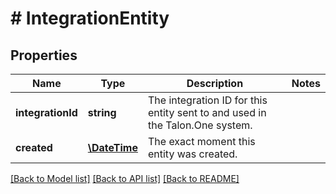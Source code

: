 # # IntegrationEntity

## Properties

Name | Type | Description | Notes
------------ | ------------- | ------------- | -------------
**integrationId** | **string** | The integration ID for this entity sent to and used in the Talon.One system. | 
**created** | [**\DateTime**](\DateTime.md) | The exact moment this entity was created. | 

[[Back to Model list]](../../README.md#documentation-for-models) [[Back to API list]](../../README.md#documentation-for-api-endpoints) [[Back to README]](../../README.md)


